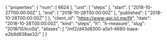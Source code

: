 {
  "properties": {
    "num": [
      6624
    ],
    "unit": [
      "steps"
    ],
    "start": [
      "2018-10-27T00:00:00Z"
    ],
    "end": [
      "2018-10-28T00:00:00Z"
    ],
    "published": [
      "2018-10-28T00:00:00Z"
    ]
  },
  "client_id": "https://www-api.jvt.me/fit",
  "date": "2018-10-28T00:00:00Z",
  "kind": "steps",
  "h": "h-measure",
  "slug": "2018/10/tco0q",
  "aliases": [
    "/mf2/d43d8300-a5e1-4680-baea-e2b9d938ae32/"
  ]
}
